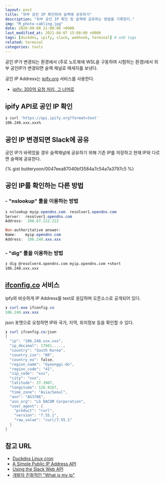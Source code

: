 ```yaml
---
layout: post
title: "외부 공인 IP 확인하여 슬랙에 공유하기"
description: "외부 공인 IP 확인 및 슬랙에 공유하는 방법을 기록한다."
img: "M_photo-cabling.jpg"
date: 2020-09-08 21:00:00 +0900
last_modified_at: 2021-04-07 15:00:00 +0900
tags: [duckdns, ipify, slack, webhook, terminal] # add tags 
related: terminal
categories: tools
---
```


공인 IP가 변경되는 환경에서 (주로 노트북에 WSL을 구동하여 시험하는 환경)에서 외부 공인IP가 변경되면 슬랙 채널로 메세지를 보낸다. 

공인 IP Address는 [ipify.org](https://www.ipify.org) 서비스를 사용한다. 

- [ipify: 300억 요청 처리, 그 너머로](https://edykim.com/ko/post/ipify-to-30-billion-and-beyond/) 


## ipify API로 공인 IP 확인 

```bash
❯ curl 'https://api.ipify.org?format=text'
106.240.xxx.xxx%
```

## 공인 IP 변경되면 Slack에 공유 

공인 IP가 바뀌었을 경우 슬랙채널에 공유하기 위해 기존 IP를 저장하고 현재 IP와 다르면 슬랙에 공유한다. 

{% gist butteryoon/0047eea87040bf3584a7c54a7a3797c5 %} 

## 공인 IP를 확인하는 다른 방법 

### - "nslookup" 툴을 이용하는 방법 

```powershell
❯ nslookup myip.opendns.com. resolver1.opendns.com
Server:  resolver1.opendns.com
Address:  208.67.222.222

Non-authoritative answer:
Name:    myip.opendns.com
Address:  106.240.xxx.xxx
```

### - "dig" 툴을 이용하는 방법 

```bash
❯ dig @resolver4.opendns.com myip.opendns.com +short
106.240.xxx.xxx
```

## [ifconfig.co](https://ifconfig.co) 서비스 

ipfy와 비슷하게 IP Address를 text로 응답하며 오픈소스로 공개되어 있다. 

```powershell
❯ curl.exe ifconfig.co
106.240.xxx.xxx
``` 

json 포맷으로 요청하면 IP와 국가, 지역, 위치정보 등을 확인할 수 있다. 

```powershell
❯ curl ifconfig.co/json
{
  "ip": "106.240.xxx.xxx",
  "ip_decimal": 17941.....,
  "country": "South Korea",
  "country_iso": "KR",
  "country_eu": false,
  "region_name": "Gyeonggi-do",
  "region_code": "41",
  "zip_code": "xxx",
  "city": "xxx",
  "latitude": 37.3907,
  "longitude": 126.9167,
  "time_zone": "Asia/Seoul",
  "asn": "AS3786",
  "asn_org": "LG DACOM Corporation",
  "user_agent": {
    "product": "curl",
    "version": "7.55.1",
    "raw_value": "curl/7.55.1"
  }
}
```

## 참고 URL 

- [Duckdns Linux cron](https://www.duckdns.org/install.jsp)
- [A Simple Public IP Address API](https://www.ipify.org)
- [Using the Slack Web API](https://api.slack.com/web)
- [개발자 친화적인 "What is my ip"](https://news.hada.io/topic?id=3986)
